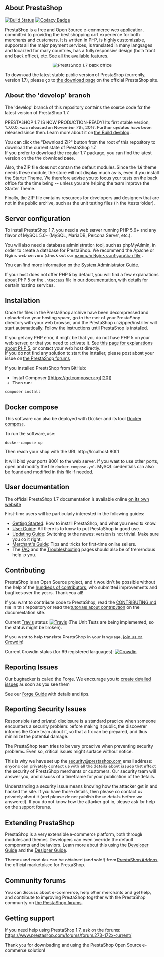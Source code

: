 About PrestaShop
----------------

[![Build Status](https://travis-ci.org/PrestaShop/PrestaShop.svg?branch=develop)](https://travis-ci.org/PrestaShop/PrestaShop)
[![Codacy Badge](https://api.codacy.com/project/badge/Grade/a798dc20a1254776aa7a8a0d8bd8d331)](https://www.codacy.com/app/PrestaShop/PrestaShop?utm_source=github.com&amp;utm_medium=referral&amp;utm_content=PrestaShop/PrestaShop&amp;utm_campaign=Badge_Grade)

PrestaShop is a free and Open Source e-commerce web application, committed to providing the best shopping cart experience for both merchants and customers. It is written in PHP, is highly customizable, supports all the major payment services, is translated in many languages and localized for many countries, has a fully responsive design (both front and back office), etc. [See all the available features][1].

<p align="center">
  <img src="https://www.prestashop.com/1.7/assets/img/product.png" alt="PrestaShop 1.7 back office"/>
</p>

To download the latest stable public version of PrestaShop (currently, version 1.7), please go to [the download page][2] on the official PrestaShop site.


About the 'develop' branch
--------------------------

The 'develop' branch of this repository contains the source code for the latest version of PrestaShop 1.7.

PRESTASHOP 1.7 IS NOW PRODUCTION-READY! Its first stable version, 1.7.0.0, was released on November 7th, 2016. Further updates have been released since then. Learn more about it on [the Build devblog](http://build.prestashop.com/tag/1.7/).

You can click the "Download ZIP" button from the root of this repository to download the current state of PrestaShop 1.7.  
If you prefer to download the regular 1.7 package, you can find the latest version on the [the download page][2].

Also, the ZIP file does not contain the default modules. Since the 1.6 theme needs these module, the store will not display much as-is, even if you install the Starter Theme. We therefore advise you to focus your tests on the back office for the time being -- unless you are helping the team improve the Starter Theme.

Finally, the ZIP file contains resources for developers and designers that are not in the public archive, such as the unit testing files (in the /tests folder).


Server configuration
--------------------

To install PrestaShop 1.7, you need a web server running PHP 5.6+ and any flavor of MySQL 5.0+ (MySQL, MariaDB, Percona Server, etc.).

You will also need a database administration tool, such as phpMyAdmin, in order to create a database for PrestaShop.
We recommend the Apache or Nginx web servers (check out our [example Nginx configuration file][21]).

You can find more information on the [System Administrator Guide][17].

If your host does not offer PHP 5 by default, you will find a few explanations about PHP 5 or the `.htaccess` file in [our documentation][3], with details for certain hosting services.

Installation
------------

Once the files in the PrestaShop archive have been decompressed and uploaded on your hosting space, go to the root of your PrestaShop directory with your web browser, and the PrestaShop unzipper/installer will start automatically. Follow the instructions until PrestaShop is installed.

If you get any PHP error, it might be that you do not have PHP 5 on your web server, or that you need to activate it. See [this page for explanations about PHP 5][3], or contact your web host directly.  
If you do not find any solution to start the installer, please post about your issue on [the PrestaShop forums][4].

If you installed PrestaShop from GitHub:

* Install Composer ([https://getcomposer.org][20])
* Then run:

>
    composer install

Docker compose
--------------

This software can also be deployed with Docker and its tool [Docker compose][22].

To run the software, use:

>
    docker-compose up

Then reach your shop with the URL http://localhost:8001

It will bind your ports 8001 to the web server. If you want to use other ports, open and modify the file `docker-compose.yml`.
MySQL credentials can also be found and modified in this file if needed.

User documentation
------------------

The official PrestaShop 1.7 documentation is available online [on its own website][5]

First-time users will be particularly interested in the following guides:
* [Getting Started][11]: How to install PrestaShop, and what you need to know.
* [User Guide][12]: All there is to know to put PrestaShop to good use.
* [Updating Guide][13]: Switching to the newest version is not trivial. Make sure you do it right.
* [Merchant's Guide][14]: Tips and tricks for first-time online sellers.
* The [FAQ][15] and the [Troubleshooting][16] pages should also be of tremendous help to you.


Contributing
------------

PrestaShop is an Open Source project, and it wouldn't be possible without the help of the [hundreds of contributors][19], who submitted improvements and bugfixes over the years. Thank you all!

If you want to contribute code to PrestaShop, read the [CONTRIBUTING.md][6] file in this repository or read the [tutorials about contribution][7] on the documentation site.

Current [Travis](https://travis-ci.org/) status: [![Travis](https://travis-ci.org/PrestaShop/PrestaShop.svg?branch=develop)](https://travis-ci.org/PrestaShop/PrestaShop) (The Unit Tests are being implemented, so the status might be broken).

If you want to help translate PrestaShop in your language, [join us on Crowdin][8]!

Current Crowdin status (for 69 registered languages): [![Crowdin](https://crowdin.net/badges/prestashop-official/localized.png)](https://crowdin.net/project/prestashop-official)

Reporting Issues
----------------

Our bugtracker is called the Forge. We encourage you to [create detailed issues](http://forge.prestashop.com/secure/CreateIssue%21default.jspa?selectedProjectId=11322&issuetype=1) as soon as you see them.

See our [Forge Guide](http://doc.prestashop.com/display/PS16/How+to+use+the+Forge+to+contribute+to+PrestaShop) with details and tips.


Reporting Security Issues
-------------------------

Responsible (and private) disclosure is a standard practice when someone encounters a security problem: before making it public, the discoverer informs the Core team about it, so that a fix can be prepared, and thus minimize the potential damage.

The PrestaShop team tries to be very proactive when preventing security problems. Even so, critical issues might surface without notice.

This is why we have set up the [security@prestashop.com](mailto:security@prestashop.com) email address: anyone can privately contact us with all the details about issues that affect the security of PrestaShop merchants or customers. Our security team will answer you, and discuss of a timeframe for your publication of the details.

Understanding a security issue means knowing how the attacker got in and hacked the site. If you have those details, then please do contact us privately about it (and please do not publish those details before we answered). If you do not know how the attacker got in, please ask for help on the support forums.


Extending PrestaShop
--------------------

PrestaShop is a very extensible e-commerce platform, both through modules and themes. Developers can even override the default components and behaviors. Learn more about this using the [Developer Guide][9] and the [Designer Guide][10].

Themes and modules can be obtained (and sold!) from [PrestaShop Addons][18], the official marketplace for PrestaShop.


Community forums
----------------

You can discuss about e-commerce, help other merchants and get help, and contribute to improving PrestaShop together with the PrestaShop community on [the PrestaShop forums][4].


Getting support
---------------

If you need help using PrestaShop 1.7, ask on the forums: https://www.prestashop.com/forums/forum/273-172x-current/


Thank you for downloading and using the PrestaShop Open Source e-commerce solution!

[1]: https://www.prestashop.com/en/online-store-builder
[2]: https://www.prestashop.com/en/download
[3]: http://doc.prestashop.com/display/PS16/Misc.+information#Misc.information-ActivatingPHP5
[4]: https://www.prestashop.com/forums/
[5]: http://doc.prestashop.com
[6]: CONTRIBUTING.md
[7]: http://doc.prestashop.com/display/PS16/Contributing+to+PrestaShop
[8]: https://crowdin.net/project/prestashop-official
[9]: https://developers.prestashop.com/
[10]: https://developers.prestashop.com/
[11]: http://doc.prestashop.com/display/PS17/Getting+Started
[12]: http://doc.prestashop.com/display/PS17/User+Guide
[13]: http://doc.prestashop.com/display/PS17/Updating+PrestaShop
[14]: http://doc.prestashop.com/display/PS16/Merchant%27s+Guide
[15]: http://build.prestashop.com/news/prestashop-1-7-faq/
[16]: http://doc.prestashop.com/display/PS16/Troubleshooting
[17]: http://doc.prestashop.com/display/PS16/System+Administrator+Guide
[18]: https://addons.prestashop.com/
[19]: CONTRIBUTORS.md
[20]: https://getcomposer.org
[21]: docs/server_config/nginx.conf.dist
[22]: https://docs.docker.com/compose/
